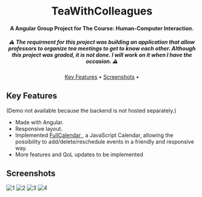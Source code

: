 <h1 align="center">
  TeaWithColleagues
  <br>
</h1>

<h4 align="center">A Angular Group Project for The Course: Human-Computer Interaction.</h4>
<h5 align="center"> ⚠️ The requirment for this project was building an application that allow professors to organize tea meetings to get to know each other. Although this project was graded, it is not done. I will work on it when I have the occasion. ⚠️</h5>
<p align="center">
  <a href="#key-features">Key Features</a> •
  <a href="#screenshots">Screenshots</a> •
</p>

## Key Features

(Demo not available because the backend is not hosted separately.) 
* Made with Angular.
* Responsive layout.
* Implemented <a href="https://fullcalendar.io/" target="_blank"> FullCalendar </a>, a JavaScript Calendar,
allowing the possibility to add/delete/reschedule events in a friendly and responsive way.
* More features and QoL updates to be implemented

## Screenshots

![1](https://user-images.githubusercontent.com/103831098/215075509-70ced85e-8a01-4f5f-b995-d2f522535d06.png)
![2](https://user-images.githubusercontent.com/103831098/215075517-83b1302a-a0ad-4d98-9b17-3fa73a620d4c.png)
![3](https://user-images.githubusercontent.com/103831098/215075522-ee6f41ca-b5b8-4192-aa3e-bc8d444f76f4.png)
![4](https://user-images.githubusercontent.com/103831098/215075527-b1f411b1-906e-4af7-9c4a-d77fdaecf1f7.png)
